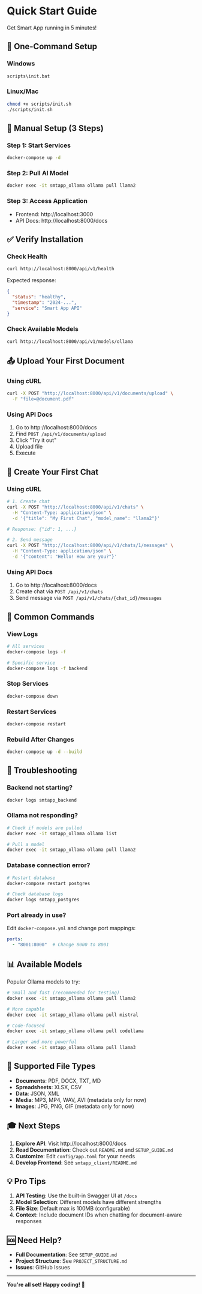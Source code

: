 # Quick Start Guide

Get Smart App running in 5 minutes!

## 🚀 One-Command Setup

### Windows
```bash
scripts\init.bat
```

### Linux/Mac
```bash
chmod +x scripts/init.sh
./scripts/init.sh
```

## 🎯 Manual Setup (3 Steps)

### Step 1: Start Services
```bash
docker-compose up -d
```

### Step 2: Pull AI Model
```bash
docker exec -it smtapp_ollama ollama pull llama2
```

### Step 3: Access Application
- Frontend: http://localhost:3000
- API Docs: http://localhost:8000/docs

## ✅ Verify Installation

### Check Health
```bash
curl http://localhost:8000/api/v1/health
```

Expected response:
```json
{
  "status": "healthy",
  "timestamp": "2024-...",
  "service": "Smart App API"
}
```

### Check Available Models
```bash
curl http://localhost:8000/api/v1/models/ollama
```

## 📤 Upload Your First Document

### Using cURL
```bash
curl -X POST "http://localhost:8000/api/v1/documents/upload" \
  -F "file=@document.pdf"
```

### Using API Docs
1. Go to http://localhost:8000/docs
2. Find `POST /api/v1/documents/upload`
3. Click "Try it out"
4. Upload file
5. Execute

## 💬 Create Your First Chat

### Using cURL
```bash
# 1. Create chat
curl -X POST "http://localhost:8000/api/v1/chats" \
  -H "Content-Type: application/json" \
  -d '{"title": "My First Chat", "model_name": "llama2"}'

# Response: {"id": 1, ...}

# 2. Send message
curl -X POST "http://localhost:8000/api/v1/chats/1/messages" \
  -H "Content-Type: application/json" \
  -d '{"content": "Hello! How are you?"}'
```

### Using API Docs
1. Go to http://localhost:8000/docs
2. Create chat via `POST /api/v1/chats`
3. Send message via `POST /api/v1/chats/{chat_id}/messages`

## 🔧 Common Commands

### View Logs
```bash
# All services
docker-compose logs -f

# Specific service
docker-compose logs -f backend
```

### Stop Services
```bash
docker-compose down
```

### Restart Services
```bash
docker-compose restart
```

### Rebuild After Changes
```bash
docker-compose up -d --build
```

## 🐛 Troubleshooting

### Backend not starting?
```bash
docker logs smtapp_backend
```

### Ollama not responding?
```bash
# Check if models are pulled
docker exec -it smtapp_ollama ollama list

# Pull a model
docker exec -it smtapp_ollama ollama pull llama2
```

### Database connection error?
```bash
# Restart database
docker-compose restart postgres

# Check database logs
docker logs smtapp_postgres
```

### Port already in use?
Edit `docker-compose.yml` and change port mappings:
```yaml
ports:
  - "8001:8000"  # Change 8000 to 8001
```

## 📊 Available Models

Popular Ollama models to try:

```bash
# Small and fast (recommended for testing)
docker exec -it smtapp_ollama ollama pull llama2

# More capable
docker exec -it smtapp_ollama ollama pull mistral

# Code-focused
docker exec -it smtapp_ollama ollama pull codellama

# Larger and more powerful
docker exec -it smtapp_ollama ollama pull llama3
```

## 📁 Supported File Types

- **Documents**: PDF, DOCX, TXT, MD
- **Spreadsheets**: XLSX, CSV
- **Data**: JSON, XML
- **Media**: MP3, MP4, WAV, AVI (metadata only for now)
- **Images**: JPG, PNG, GIF (metadata only for now)

## 🎓 Next Steps

1. **Explore API**: Visit http://localhost:8000/docs
2. **Read Documentation**: Check out `README.md` and `SETUP_GUIDE.md`
3. **Customize**: Edit `config/app.toml` for your needs
4. **Develop Frontend**: See `smtapp_client/README.md`

## 💡 Pro Tips

1. **API Testing**: Use the built-in Swagger UI at `/docs`
2. **Model Selection**: Different models have different strengths
3. **File Size**: Default max is 100MB (configurable)
4. **Context**: Include document IDs when chatting for document-aware responses

## 🆘 Need Help?

- **Full Documentation**: See `SETUP_GUIDE.md`
- **Project Structure**: See `PROJECT_STRUCTURE.md`
- **Issues**: GitHub Issues

---

**You're all set! Happy coding! 🎉**

